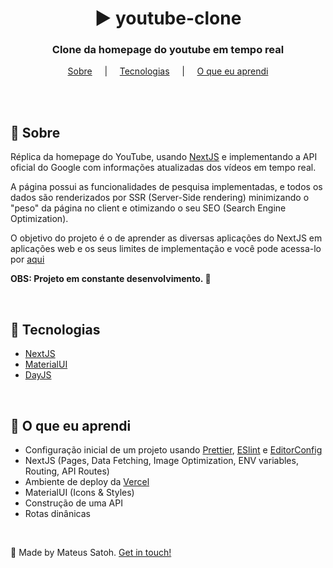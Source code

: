 <h1 align="center"> ▶️ youtube-clone</h1>

<h3 align="center">Clone da homepage do youtube em tempo real</h3>

<p align="center">
  <a href="#techs">Sobre</a> &nbsp;&nbsp;&nbsp; | &nbsp;&nbsp;&nbsp;
  <a href="#techs">Tecnologias</a> &nbsp;&nbsp;&nbsp; | &nbsp;&nbsp;&nbsp; 
  <a href="#learn">O que eu aprendi</a>

</p>

<br>



<br>

<h2 id="techs">👀 Sobre </h2>

Réplica da homepage do YouTube, usando [NextJS](https://nextjs.org/) e implementando a API oficial do Google com informações atualizadas dos vídeos em tempo real.
<br>

A página possui as funcionalidades de pesquisa implementadas, e todos os dados são renderizados por SSR (Server-Side rendering) minimizando o "peso" da página no client e otimizando o seu SEO (Search Engine Optimization). 
<br>

O objetivo do projeto é o de aprender as diversas aplicações do NextJS em aplicações web e os seus limites de implementação e você pode acessa-lo por [aqui](https://youtube-clone.mateussatoh.vercel.app/)

<strong>OBS: Projeto em constante desenvolvimento. 🧬 </strong>

<br>

<h2 id="techs">🚀 Tecnologias </h2>

- [NextJS](https://nextjs.org/)
- [MaterialUI](https://material-ui.com/pt/)
- [DayJS](https://day.js.org/)


<br>

<h2 id="learn">🤔 O que eu aprendi</h2>

- Configuração inicial de um projeto usando [Prettier](https://prettier.io/), [ESlint](https://eslint.org/) e [EditorConfig](https://editorconfig.org/)
- NextJS (Pages, Data Fetching, Image Optimization, ENV variables, Routing, API Routes)
- Ambiente de deploy da [Vercel](https://vercel.com/)
- MaterialUI (Icons & Styles)
- Construção de uma API
- Rotas dinânicas 

<br>


👋 Made by Mateus Satoh. 
[Get in touch!](https://www.linkedin.com/in/mateussatoh/)
